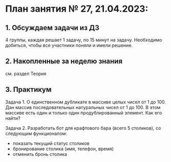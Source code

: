# План занятия № 27, 21.04.2023:

## 1. Обсуждаем задачи из ДЗ
4 группы, каждая решает 1 задачу, по 15 минут на задачу. 
Необходимо добиться, чтобы все участники поняли и имели решение.

##  2. Накопленные за неделю знания
см. раздел Теория

## 3. Практикум 
Задача 1. О единственном дубликате в массиве целых чисел от 1 до 100.
   Дан массив последовательных натуральных чисел от 1 до 100.
   В этом массиве есть один и только один продублированный элемент.
   Как его найти?

Задача 2. Разработать бот для крафтового бара (всего 5 столиков), со следующим функционалом:
- показать текущий статус столиков
- бронирование столика (имя, телефон, время)
- отменить бронь столика






















